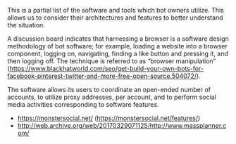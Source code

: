 This is a partial list of the software and tools which bot owners utilize. This allows us to consider their architectures and features to better understand the situation. 

A discussion board indicates that harnessing a browser is a software design methodology of bot software; for example, loading a website into a browser component, logging on, navigating, finding a like button and pressing it, and then logging off. The technique is referred to as “browser manipulation” (https://www.blackhatworld.com/seo/get-build-your-own-bots-for-facebook-pinterest-twitter-and-more-free-open-source.504072/).

The software allows its users to coordinate an open-ended number of accounts, to utilize proxy addresses, per account, and to perform social media activities corresponding to software features.

- https://monstersocial.net/ (https://monstersocial.net/features/)
- http://web.archive.org/web/20170329071125/http://www.massplanner.com/
